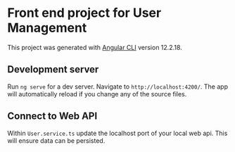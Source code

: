 # Front end project for User Management

This project was generated with [Angular CLI](https://github.com/angular/angular-cli) version 12.2.18.

## Development server

Run `ng serve` for a dev server. Navigate to `http://localhost:4200/`. The app will automatically reload if you change any of the source files.

## Connect to Web API

Within `User.service.ts` update the localhost port of your local web api. This will ensure data can be persisted. 


